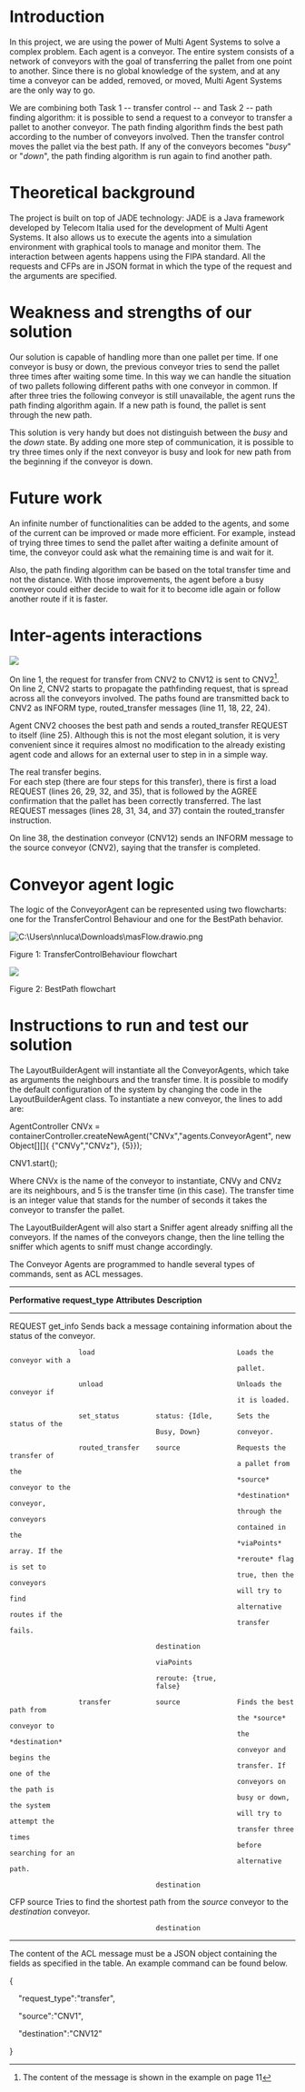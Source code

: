 # Introduction

In this project, we are using the power of Multi Agent Systems to solve
a complex problem. Each agent is a conveyor. The entire system consists
of a network of conveyors with the goal of transferring the pallet from
one point to another. Since there is no global knowledge of the system,
and at any time a conveyor can be added, removed, or moved, Multi Agent
Systems are the only way to go.

We are combining both Task 1 -- transfer control -- and Task 2 -- path
finding algorithm: it is possible to send a request to a conveyor to
transfer a pallet to another conveyor. The path finding algorithm finds
the best path according to the number of conveyors involved. Then the
transfer control moves the pallet via the best path. If any of the
conveyors becomes "*busy*" or "*down*", the path finding algorithm is
run again to find another path.

# Theoretical background

The project is built on top of JADE technology: JADE is a Java framework
developed by Telecom Italia used for the development of Multi Agent
Systems. It also allows us to execute the agents into a simulation
environment with graphical tools to manage and monitor them. The
interaction between agents happens using the FIPA standard. All the
requests and CFPs are in JSON format in which the type of the request
and the arguments are specified.

# Weakness and strengths of our solution

Our solution is capable of handling more than one pallet per time. If
one conveyor is busy or down, the previous conveyor tries to send the
pallet three times after waiting some time. In this way we can handle
the situation of two pallets following different paths with one conveyor
in common. If after three tries the following conveyor is still
unavailable, the agent runs the path finding algorithm again. If a new
path is found, the pallet is sent through the new path.

This solution is very handy but does not distinguish between the *busy*
and the *down* state. By adding one more step of communication, it is
possible to try three times only if the next conveyor is busy and look
for new path from the beginning if the conveyor is down.

# Future work

An infinite number of functionalities can be added to the agents, and
some of the current can be improved or made more efficient. For example,
instead of trying three times to send the pallet after waiting a
definite amount of time, the conveyor could ask what the remaining time
is and wait for it.

Also, the path finding algorithm can be based on the total transfer time
and not the distance. With those improvements, the agent before a busy
conveyor could either decide to wait for it to become idle again or
follow another route if it is faster.

# Inter-agents interactions

![](./media/image1.png)

On line 1, the request for transfer from CNV2 to CNV12 is sent to
CNV2[^1].\
On line 2, CNV2 starts to propagate the pathfinding request, that is
spread across all the conveyors involved. The paths found are
transmitted back to CNV2 as INFORM type, routed_transfer messages (line
11, 18, 22, 24).

Agent CNV2 chooses the best path and sends a routed_transfer REQUEST to
itself (line 25). Although this is not the most elegant solution, it is
very convenient since it requires almost no modification to the already
existing agent code and allows for an external user to step in in a
simple way.

The real transfer begins.\
For each step (there are four steps for this transfer), there is first a
load REQUEST (lines 26, 29, 32, and 35), that is followed by the AGREE
confirmation that the pallet has been correctly transferred. The last
REQUEST messages (lines 28, 31, 34, and 37) contain the routed_transfer
instruction.

On line 38, the destination conveyor (CNV12) sends an INFORM message to
the source conveyor (CNV2), saying that the transfer is completed.

# Conveyor agent logic

The logic of the ConveyorAgent can be represented using two flowcharts:
one for the TransferControl Behaviour and one for the BestPath behavior.

![C:\\Users\\nnluca\\Downloads\\masFlow.drawio.png](./media/image2.png)

Figure 1: TransferControlBehaviour flowchart

![](./media/image3.png)

Figure 2: BestPath flowchart

# Instructions to run and test our solution

The LayoutBuilderAgent will instantiate all the ConveyorAgents, which
take as arguments the neighbours and the transfer time. It is possible
to modify the default configuration of the system by changing the code
in the LayoutBuilderAgent class. To instantiate a new conveyor, the
lines to add are:

AgentController CNVx =
containerController.createNewAgent(\"CNVx\",\"agents.ConveyorAgent\",
new Object\[\]\[\]{ {\"CNVy\",\"CNVz\"}, {5}});

CNV1.start();

Where CNVx is the name of the conveyor to instantiate, CNVy and CNVz are
its neighbours, and 5 is the transfer time (in this case). The transfer
time is an integer value that stands for the number of seconds it takes
the conveyor to transfer the pallet.

The LayoutBuilderAgent will also start a Sniffer agent already sniffing
all the conveyors. If the names of the conveyors change, then the line
telling the sniffer which agents to sniff must change accordingly.

The Conveyor Agents are programmed to handle several types of commands,
sent as ACL messages.

  -----------------------------------------------------------------------------------
  **Performative**   **request_type**   **Attributes**      **Description**
  ------------------ ------------------ ------------------- -------------------------
  REQUEST            get_info                               Sends back a message
                                                            containing information
                                                            about the status of the
                                                            conveyor.

                     load                                   Loads the conveyor with a
                                                            pallet.

                     unload                                 Unloads the conveyor if
                                                            it is loaded.

                     set_status         status: {Idle,      Sets the status of the
                                        Busy, Down}         conveyor.

                     routed_transfer    source              Requests the transfer of
                                                            a pallet from the
                                                            *source* conveyor to the
                                                            *destination* conveyor,
                                                            through the conveyors
                                                            contained in the
                                                            *viaPoints* array. If the
                                                            *reroute* flag is set to
                                                            true, then the conveyors
                                                            will try to find
                                                            alternative routes if the
                                                            transfer fails.

                                        destination         

                                        viaPoints           

                                        reroute: {true,     
                                        false}              

                     transfer           source              Finds the best path from
                                                            the *source* conveyor to
                                                            the *destination*
                                                            conveyor and begins the
                                                            transfer. If one of the
                                                            conveyors on the path is
                                                            busy or down, the system
                                                            will try to attempt the
                                                            transfer three times
                                                            before searching for an
                                                            alternative path.

                                        destination         

  CFP                                   source              Tries to find the
                                                            shortest path from the
                                                            *source* conveyor to the
                                                            *destination* conveyor.

                                        destination         
  -----------------------------------------------------------------------------------

The content of the ACL message must be a JSON object containing the
fields as specified in the table. An example command can be found below.

{

    \"request_type\":\"transfer\",

    \"source\":\"CNV1\",

    \"destination\":\"CNV12\"

}

[^1]: The content of the message is shown in the example on page 11
